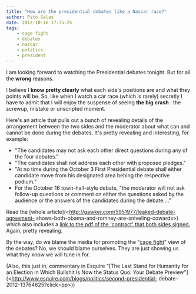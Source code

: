 ```yaml
---
title: "How are the presidential debates like a Nascar race?"
author: Pito Salas
date: 2012-10-16 17:35:25
tags:
    - cage fight
    - debates
    - nascar
    - politics
    - president
---
```



I am looking forward to watching the Presidential debates tonight. But for all
the **wrong** reasons.

I believe I **know pretty clearly** what each side's positions are and what
they points will be. So, like when I watch a car race (which is rarely)
secretly I have to admit that I will enjoy the suspense of seeing **the big
crash** : the screwup, mistake or unscripted moment.

Here's an article that pulls out a bunch of revealing details of the
arrangement between the two sides and the moderator about what can and cannot
be done during the debates. It's pretty revealing and interesting, for
example:

  * "The candidates may not ask each other direct questions during any of the four debates."
  * "The candidates shall not address each other with proposed pledges."
  * "At no time during the October 3 First Presidential debate shall either candidate move from his designated area behing the respective podium."
  * For the October 16 town-hall-style debate, "the moderator will not ask follow-up questions or comment on either the questions asked by the audience or the answers of the candidates during the debate…."

Read the [whole article](<http://gawker.com/5951977/leaked-debate-agreement-
shows-both-obama-and-romney-are-sniveling-cowards>) which also includes a
[link to the pdf of the 'contract' that both sides
signed.](<http://www.scribd.com/doc/110073567>) Again, pretty revealing.

By the way, do we blame the media for promoting the "[cage
fight](<http://www.google.com/url?sa=t&rct=j&q=&esrc=s&source=web&cd=1&cad=rja&ved=0CCAQtwIwAA&url=http%3A%2F%2Fwww.youtube.com%2Fwatch%3Fv%3DLDf0NF32Vs8&ei=xZp9UIWzIcTdqAGGqoDYAg&usg=AFQjCNE_3ehPLlg1mad2Fbq5WVOkpqt7tg&sig2=0xYeFwTcNWb1q6OESQj1CQ>)"
view of the debates? No, we should blame ourselves. They are just showing us
what they know we will tune in for.

(Also, this just in, commentary in Esquire "[The Last Stand for Humanity for
an Election in Which Bullshit Is Now the Status Quo: Your Debate
Preview"](<http://www.esquire.com/blogs/politics/second-presidential-
debate-2012-13764625?click=pp>))


